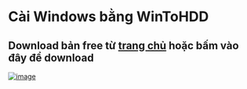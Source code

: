 # Cài Windows bằng WinToHDD

## Download bản free từ [trang chủ](https://www.easyuefi.com/wintohdd/index.html) hoặc bấm vào đây để download

[![image](https://github.com/user-attachments/assets/559effe1-a840-407e-ae17-13b3987928d6)](https://3w7ng6-my.sharepoint.com/:f:/g/personal/driver_3w7ng6_onmicrosoft_com/EmMGllQE6-xOri86xa28o-wB69B7kVB0FM2BZgoc58Gdtg?e=e2cxvm)
